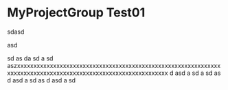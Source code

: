 # MyProjectGroup Test01
sdasd

asd

sd
as
da
sd
a
sd
aszxxxxxxxxxxxxxxxxxxxxxxxxxxxxxxxxxxxxxxxxxxxxxxxxxxxxxxxxxxxxxxxxxxxxxxxxxxxxxxxxxxxxxxxxxxxxxxxxxxxxxxxxxxxxxxx
d
asd
a
sd
a
sd
as
d
asd
a
sd
as
d
asd
a
sd
